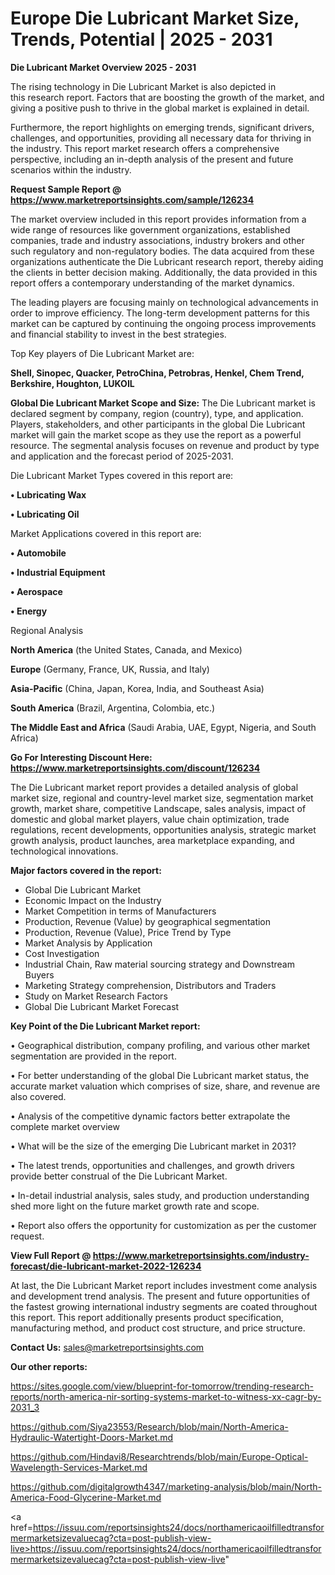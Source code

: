 # Europe Die Lubricant Market Size, Trends, Potential | 2025 - 2031

<Strong> Die Lubricant Market Overview 2025 - 2031</strong>

The rising technology in Die Lubricant Market is also depicted in this research report. Factors that are boosting the growth of the market, and giving a positive push to thrive in the global market is explained in detail.

Furthermore, the report highlights on emerging trends, significant drivers, challenges, and opportunities, providing all necessary data for thriving in the industry. This report market research offers a comprehensive perspective, including an in-depth analysis of the present and future scenarios within the industry.

<strong>Request Sample Report @ <a href=https://www.marketreportsinsights.com/sample/126234>https://www.marketreportsinsights.com/sample/126234</a></strong>

The market overview included in this report provides information from a wide range of resources like government organizations, established companies, trade and industry associations, industry brokers and other such regulatory and non-regulatory bodies. The data acquired from these organizations authenticate the Die Lubricant research report, thereby aiding the clients in better decision making. Additionally, the data provided in this report offers a contemporary understanding of the market dynamics.

The leading players are focusing mainly on technological advancements in order to improve efficiency. The long-term development patterns for this market can be captured by continuing the ongoing process improvements and financial stability to invest in the best strategies.

Top Key players of Die Lubricant Market are:

<strong>Shell, Sinopec, Quacker, PetroChina, Petrobras, Henkel, Chem Trend, Berkshire, Houghton, LUKOIL</strong>

<strong><b>Global Die Lubricant Market Scope and Size:</b></strong>
The Die Lubricant market is declared segment by company, region (country), type, and application. Players, stakeholders, and other participants in the global Die Lubricant market will gain the market scope as they use the report as a powerful resource. The segmental analysis focuses on revenue and product by type and application and the forecast period of 2025-2031.

Die Lubricant Market Types covered in this report are:

<strong>• Lubricating Wax

• Lubricating Oil</strong>

Market Applications covered in this report are:

<strong>• Automobile

• Industrial Equipment

• Aerospace

• Energy</strong> 

Regional Analysis

<strong>North America</strong> (the United States, Canada, and Mexico)

<strong>Europe</strong> (Germany, France, UK, Russia, and Italy)

<strong>Asia-Pacific</strong> (China, Japan, Korea, India, and Southeast Asia)

<strong>South America</strong> (Brazil, Argentina, Colombia, etc.)

<strong>The Middle East and Africa</strong> (Saudi Arabia, UAE, Egypt, Nigeria, and South Africa)

<strong>Go For Interesting Discount Here: <a href=https://www.marketreportsinsights.com/discount/126234>https://www.marketreportsinsights.com/discount/126234</a></strong>

The Die Lubricant market report provides a detailed analysis of global market size, regional and country-level market size, segmentation market growth, market share, competitive Landscape, sales analysis, impact of domestic and global market players, value chain optimization, trade regulations, recent developments, opportunities analysis, strategic market growth analysis, product launches, area marketplace expanding, and technological innovations.

<strong><b>Major factors covered in the report:</b></strong>
<ul>
  <li>Global Die Lubricant Market </li>
  <li>Economic Impact on the Industry</li>
  <li>Market Competition in terms of Manufacturers</li>
  <li>Production, Revenue (Value) by geographical segmentation</li>
  <li>Production, Revenue (Value), Price Trend by Type</li>
  <li>Market Analysis by Application</li>
  <li>Cost Investigation</li>
  <li>Industrial Chain, Raw material sourcing strategy and Downstream Buyers</li>
  <li>Marketing Strategy comprehension, Distributors and Traders</li>
  <li>Study on Market Research Factors</li>
  <li>Global Die Lubricant Market Forecast</li>
</ul>

<strong><b>Key Point of the Die Lubricant Market report:</b></strong>

• Geographical distribution, company profiling, and various other market segmentation are provided in the report.

• For better understanding of the global Die Lubricant market status, the accurate market valuation which comprises of size, share, and revenue are also covered.

• Analysis of the competitive dynamic factors better extrapolate the complete market overview

• What will be the size of the emerging Die Lubricant market in 2031?

• The latest trends, opportunities and challenges, and growth drivers provide better construal of the Die Lubricant Market.

• In-detail industrial analysis, sales study, and production understanding shed more light on the future market growth rate and scope.

• Report also offers the opportunity for customization as per the customer request.

<strong><b>View Full Report @ <a href=https://www.marketreportsinsights.com/industry-forecast/die-lubricant-market-2022-126234>https://www.marketreportsinsights.com/industry-forecast/die-lubricant-market-2022-126234</a></b></strong>


At last, the Die Lubricant Market report includes investment come analysis and development trend analysis. The present and future opportunities of the fastest growing international industry segments are coated throughout this report. This report additionally presents product specification, manufacturing method, and product cost structure, and price structure.

<strong>Contact Us:</strong>
sales@marketreportsinsights.com

<strong>Our other reports:</strong>

<a href=https://sites.google.com/view/blueprint-for-tomorrow/trending-research-reports/north-america-nir-sorting-systems-market-to-witness-xx-cagr-by-2031_3>https://sites.google.com/view/blueprint-for-tomorrow/trending-research-reports/north-america-nir-sorting-systems-market-to-witness-xx-cagr-by-2031_3</a>

<a href=https://github.com/Siya23553/Research/blob/main/North-America-Hydraulic-Watertight-Doors-Market.md>https://github.com/Siya23553/Research/blob/main/North-America-Hydraulic-Watertight-Doors-Market.md</a>

<a href=https://github.com/Hindavi8/Researchtrends/blob/main/Europe-Optical-Wavelength-Services-Market.md>https://github.com/Hindavi8/Researchtrends/blob/main/Europe-Optical-Wavelength-Services-Market.md</a>

<a href=https://github.com/digitalgrowth4347/marketing-analysis/blob/main/North-America-Food-Glycerine-Market.md>https://github.com/digitalgrowth4347/marketing-analysis/blob/main/North-America-Food-Glycerine-Market.md</a>

<a href=https://issuu.com/reportsinsights24/docs/northamericaoilfilledtransformermarketsizevaluecag?cta=post-publish-view-live>https://issuu.com/reportsinsights24/docs/northamericaoilfilledtransformermarketsizevaluecag?cta=post-publish-view-live</a>"
